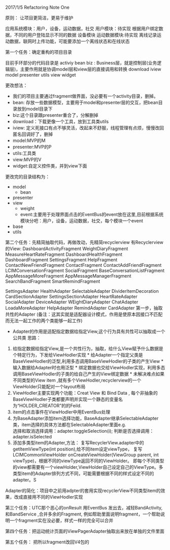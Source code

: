 2017/1/5 Refactoring Note One

原则： 让项目更简洁，更易于维护

应用系统模块：用户，设备，运动数据，社交
用户模块：待实现 根据用户绑定数据，不同的用户登陆显示不同的数据
设备模块
运动数据模块:待实现 离线记录运动数据，联网时上传功能，可能要添加一个离线状态和在线状态


第一个任务：确定重构的项目目录

目前手环部分的代码目录是
activiy
bean
biz : Business层，就是控制层(业务逻辑层)，主要作用就是协调model层和view层的直接调用和转换
download
iview
model
presenter
utils
view
widget

更改想法： 
* 我们的项目主要通过fragment做界面，没必要有一个activity目录，删掉。
* bean: 存放一些数据模型，主要用于model和presenter层的交互，把bean目录放到model目录下
* biz:这个目录跟presenter重合了，分解删掉
* download：下载更像一个工具，放到工具类utils
* iview: 定义死接口有点不够灵活，改起来不舒服，线程管理有点烦，慢慢改回匿名回调好了，删掉
* model:MVP的M
* presenter:MVP的P
* utils:工具类
* view:MVP的V
* widget:自定义控件类，并到view下面

更改完的目录结构为：
* model
   * bean
* presenter
* view
   * weight
   * event:主要用于处理界面点击的EventBus的event放在这里,目前根据系统模块分吧：用户，设备，运动数据，社交，每个模块一个event
* base
* utils

第二个任务：先精简抽取代码，再做改动，先精简recyclerview
有Recyclerview的View:
DashboardActivityFragment
WeightDiaryFragment
MeasureHeartRateFragment
DashboardHealthFragment
DashboardFragment
SettingsFragment
HelpFragment
ContactNewFriendFragment
ContactFragment
ContactAddFriendFragment
LCIMConversationFragment
SocialFragment
BaseConversationListFragment
AppMessageMoreFragment
AppMessageManagerFragment
SearchBandFragment
SmartRemindFragment

SettingsAdapter
HealthAdapter
SelectableAdapter
DividerItemDecoration
CardSectionAdapter
SettingsSectionAdapter
HeartRateAdapter
SocialAdapter
DeviceAdapter
WEightDiaryAdapter
ChatAdapter
LoadaMoreAdapter
HelpAdapter
RemindAdapter
CardAdapter
第一步，抽取共性的Adapter (备注：这其实就是适配器设计模式，作用是使原本因接口不匹配而无法一起工作的两个类能够一起工作)
* Adapter的作用是适配指定数据给指定View,这个行为具有共性可以抽取成一个公共类
思路： 
1. 给指定数据给指定View,是一个共性行为，抽取，给什么View赋予什么数据是个特定行为，下发给ViewHodler实现
       * 给Adapter一个指定父类是BaseViewHodler的泛型,利用多态调用BaseViewHodler的子类的产生View
       * 输入数据给Adapter时也用泛型
       * 绑定数据也交给ViewHodler实现，利用多态调用BaseViewHodler的子类的给自己产生的View绑定数据
       * 未解决难点如果不同类型的View item ,就有多个ViewHodler,recyclerview的一个ViewHolder只能配对一个layout布局
2. ViewHodler主要实现两个功能：Creat View 和 Bind Data , 每个非抽象的BaseViewHodler子类都要声明并实现一个静态的变量名为“HOLDER_CREATOR”的的Feild.
3. item的点击事件在ViewHodler中用EventBus处理
4. 为BaseAdapter添加item选择功能，BaseAdapter继承SelectableAdapter类，item选择的具体方法都在SelectableAdapter里面e.g.   
 选择和取消选择调用：adapter.toggleSelection(i);    判断是否选择调用：adapter.isSelected
5. 添加多类型item的Adapter,方法： 复写RecyclerView.adapter中的getItemViewType(int position),给不同item设定viewType，
复写LCIMCommonViewHolder onCreateViewHolder(ViewGroup parent, int viewType)，根据不同的viewType返回不同的ViewHolder。
即每个不同类型的view都需要有一个viewHolder,ViewHolder自己设定自己的ViewType。多类型item的Adapter排列方式不同，可能需要根据不同的样式设定不同的adapter。S



Adapter的简化：项目中之前用adpter的套用实现recyclerView不同类型item的效果，改成直接用不同的ViewHodler实现


第三个任务：UTC那个恶心的onResult 用EventBus 发出去，减轻BandActivity,和BandService ,合并多余的Fragment, 例如帮助里面说明fragment，一个帮助说明一个fragment实在没必要，样式一样的完全可以合并

第四个任务：把运动统计页面的ViewPagerAdapter抽取出来放在单独的文件里面

第五个任务： 把所以fragment改回V4包的





